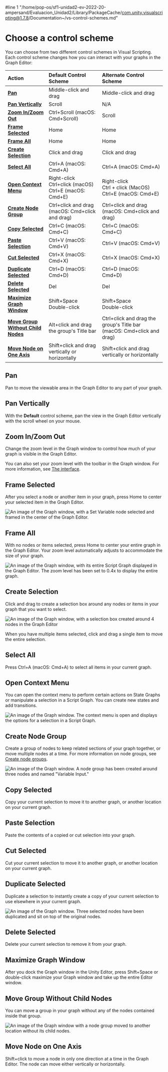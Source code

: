 #line 1 "/home/pop-os/sf1-unidad2-ev-2022-20-ampersand/Evaluacion_Unidad2/Library/PackageCache/com.unity.visualscripting@1.7.8/Documentation~/vs-control-schemes.md"
# Choose a control scheme

You can choose from two different control schemes in Visual Scripting. Each control scheme changes how you can interact with your graphs in the Graph Editor: 

|**Action** |**Default Control Scheme** |**Alternate Control Scheme** |
|:---|:---|:---|
|[**Pan**](#pan)| Middle-click and drag | Middle-click and drag |
|[**Pan Vertically**](#pan-vertically) | Scroll | N/A |
|[**Zoom In/Zoom Out**](#zoom-inzoom-out) | Ctrl+Scroll (macOS: Cmd+Scroll) | Scroll |
|[**Frame Selected**](#frame-selected) | Home | Home |
|[**Frame All**](#frame-all) | Home | Home |
|[**Create Selection**](#create-selection) | Click and drag | Click and drag |
|[**Select All**](#select-all) | Ctrl+A (macOS: Cmd+A)| Ctrl+A (macOS: Cmd+A) |
|[**Open Context Menu**](#open-context-menu)| Right-click <br/>Ctrl+click (macOS) <br/>Ctrl+E (macOS: Cmd+E) | Right-click <br/>Ctrl + click (MacOS) <br/>Ctrl+E (macOS: Cmd+E) |
|[**Create Node Group**](#create-node-group)| Ctrl+click and drag (macOS: Cmd+click and drag) | Ctrl+click and drag (macOS: Cmd+click and drag) |
|[**Copy Selected**](#copy-selected)| Ctrl+C (macOS: Cmd+C) | Ctrl+C (macOS: Cmd+C) |
|[**Paste Selection**](#paste-selection)| Ctrl+V (macOS: Cmd+V) | Ctrl+V (macOS: Cmd+V) |
|[**Cut Selected**](#cut-selected)| Ctrl+X (macOS: Cmd+X) | Ctrl+X (macOS: Cmd+X) |
|[**Duplicate Selected**](#duplicate-selected)| Ctrl+D (macOS: Cmd+D)| Ctrl+D (macOS: Cmd+D) |
|[**Delete Selected**](#delete-selected)| Del | Del |
|[**Maximize Graph Window**](#maximize-graph-window)| Shift+Space <br/>Double-click | Shift+Space <br/>Double-click |
|[**Move Group Without Child Nodes**](#move-group-without-child-nodes)| Alt+click and drag the group's Title bar | Ctrl+click and drag the group's Title bar (macOS: Cmd+click and drag)|
|[**Move Node on One Axis**](#move-node-on-one-axis)| Shift+click and drag vertically or horizontally | Shift+click and drag vertically or horizontally |


## Pan 

Pan to move the viewable area in the Graph Editor to any part of your graph. 

## Pan Vertically 

With the **Default** control scheme, pan the view in the Graph Editor vertically with the scroll wheel on your mouse. 

## Zoom In/Zoom Out 

Change the zoom level in the Graph window to control how much of your graph is visible in the Graph Editor. 

You can also set your zoom level with the toolbar in the Graph window. For more information, see [The interface](vs-interface-overview.md#the-graph-toolbar).

## Frame Selected 

After you select a node or another item in your graph, press Home to center your selected item in the Graph Editor.

![An image of the Graph window, with a Set Variable node selected and framed in the center of the Graph Editor.](images\vs-frame-selected.png)

## Frame All 

With no nodes or items selected, press Home to center your entire graph in the Graph Editor. Your zoom level automatically adjusts to accommodate the size of your graph. 

![An image of the Graph window, with its entire Script Graph displayed in the Graph Editor. The zoom level has been set to 0.4x to display the entire graph.](images\vs-frame-all.png)

## Create Selection

Click and drag to create a selection box around any nodes or items in your graph that you want to select. 

![An image of the Graph window, with a selection box created around 4 nodes in the Graph Editor](images\vs-create-selection.png)

When you have multiple items selected, click and drag a single item to move the entire selection. 

## Select All 

Press Ctrl+A (macOS: Cmd+A) to select all items in your current graph. 

## Open Context Menu

You can open the context menu to perform certain actions on State Graphs or manipulate a selection in a Script Graph. You can create new states and add transitions.

![An image of the Graph window. The context menu is open and displays the options for a selection in a Script Graph.](images\vs-context-menu.png)

## Create Node Group 

Create a group of nodes to keep related sections of your graph together, or move multiple nodes at a time. For more information on node groups, see [Create node groups](vs-groups.md).

![An image of the Graph window. A node group has been created around three nodes and named "Variable Input."](images\vs-node-group.png)

## Copy Selected 

Copy your current selection to move it to another graph, or another location on your current graph. 

## Paste Selection

Paste the contents of a copied or cut selection into your graph. 
## Cut Selected

Cut your current selection to move it to another graph, or another location on your current graph. 

## Duplicate Selected 

Duplicate a selection to instantly create a copy of your current selection to use elsewhere in your current graph. 

![An image of the Graph window. Three selected nodes have been duplicated and sit on top of the original nodes.](images\vs-duplicate-selection.png)

## Delete Selected

Delete your current selection to remove it from your graph. 

## Maximize Graph Window 

After you dock the Graph window in the Unity Editor, press Shift+Space or double-click maximize your Graph window and take up the entire Editor window. 

## Move Group Without Child Nodes 

You can move a group in your graph without any of the nodes contained inside that group. 

![An image of the Graph window with a node group moved to another location without its child nodes.](images\vs-move-group.png)

## Move Node on One Axis 

Shift+click to move a node in only one direction at a time in the Graph Editor. The node can move either vertically or horizontally. 